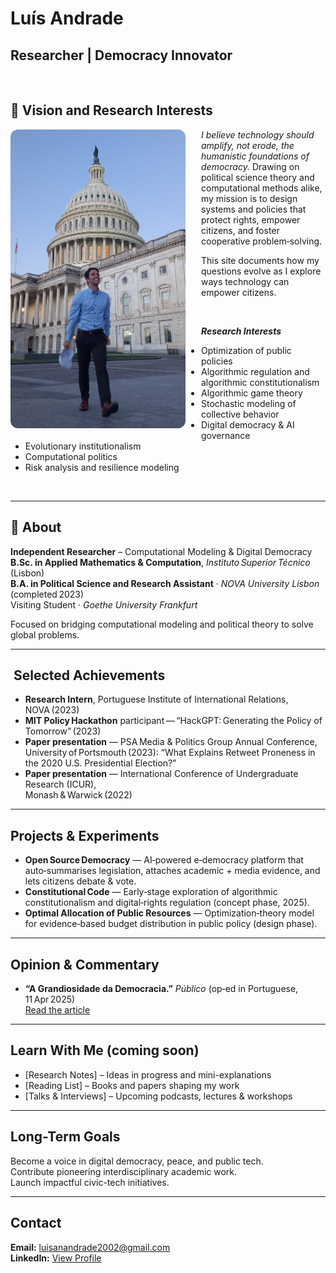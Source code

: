 # Luís Andrade

## Researcher | Democracy Innovator 

<br>

## 🌟 Vision and Research Interests  

<img src="20240908_063407 (3).jpg" alt="Luís Andrade" width="280" align="left" style="margin-right: 25px; margin-bottom: 10px; border-radius: 12px;">

*I believe technology should amplify, not erode, the humanistic foundations of democracy.*
Drawing on political science theory and computational methods alike, my mission is to design systems and policies that protect rights, empower citizens, and foster cooperative problem‑solving. 

This site documents how my questions evolve as I explore ways technology can empower citizens.

<br>

**_Research Interests_**

- Optimization of public policies  
- Algorithmic regulation and algorithmic constitutionalism  
- Algorithmic game theory  
- Stochastic modeling of collective behavior  
- Digital democracy & AI governance  
- Evolutionary institutionalism  
- Computational politics  
- Risk analysis and resilience modeling

<br clear="both"/>

---

## 🧭 About

**Independent Researcher** – Computational Modeling & Digital Democracy  
**B.Sc. in Applied Mathematics & Computation**, *Instituto Superior Técnico* (Lisbon)  
**B.A. in Political Science and Research Assistant** · *NOVA University Lisbon* (completed 2023)  
Visiting Student · *Goethe University Frankfurt* 

Focused on bridging computational modeling and political theory to solve global problems.

---

##  Selected Achievements

- **Research Intern**, Portuguese Institute of International Relations, NOVA (2023)
- **MIT Policy Hackathon** participant — “HackGPT: Generating the Policy of Tomorrow” (2023)
- **Paper presentation** — PSA Media & Politics Group Annual Conference,  
  University of Portsmouth (2023): “What Explains Retweet Proneness in the 2020 U.S. Presidential Election?”
- **Paper presentation** — International Conference of Undergraduate Research (ICUR),  
  Monash & Warwick (2022)

---

##  Projects & Experiments

- **Open Source Democracy** — AI‑powered e‑democracy platform that auto‑summarises legislation, attaches academic + media evidence, and lets citizens debate & vote.  
- **Constitutional Code** — Early‑stage exploration of algorithmic constitutionalism and digital‑rights regulation (concept phase, 2025).  
- **Optimal Allocation of Public Resources** — Optimization‑theory model for evidence‑based budget distribution in public policy (design phase).

---

## Opinion & Commentary

- **“A Grandiosidade da Democracia.”** *Público* (op‑ed in Portuguese, 11 Apr 2025)  
  [Read the article](https://www.publico.pt/2025/04/11/p3/cronica/chata-grandiosidade-democracia-2129012)

---
##  Learn With Me (coming soon)

- [Research Notes] – Ideas in progress and mini-explanations  
- [Reading List] – Books and papers shaping my work  
- [Talks & Interviews] – Upcoming podcasts, lectures & workshops

---

##  Long-Term Goals

Become a voice in digital democracy, peace, and public tech.  
Contribute pioneering interdisciplinary academic work.  
Launch impactful civic-tech initiatives.

---

##  Contact

**Email:** [luisanandrade2002@gmail.com](mailto:luisanandrade2002@gmail.com)  
**LinkedIn:** [View Profile](https://www.linkedin.com/in/lu%C3%ADs-ant%C3%B3nio-andrade-215238236/)
